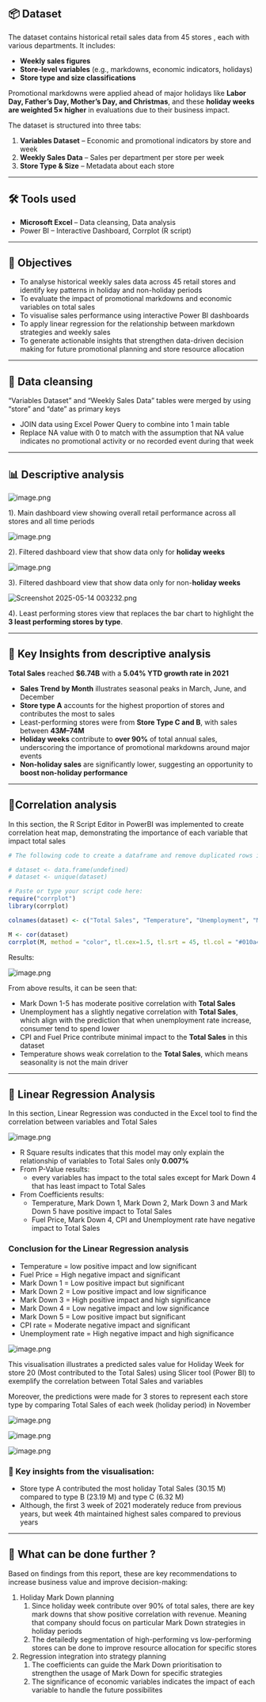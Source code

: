## 📦 Dataset

The dataset contains historical retail sales data from 45  stores , each with various departments. It includes:

- **Weekly sales figures**
- **Store-level variables** (e.g., markdowns, economic indicators, holidays)
- **Store type and size classifications**

Promotional markdowns were applied ahead of major holidays like **Labor Day, Father’s Day, Mother’s Day, and Christmas**, and these **holiday weeks are weighted 5× higher** in evaluations due to their business impact.

The dataset is structured into three tabs:

1. **Variables Dataset** – Economic and promotional indicators by store and week
2. **Weekly Sales Data** – Sales per department per store per week
3. **Store Type & Size** – Metadata about each store

---

## 🛠 Tools used

- **Microsoft Excel** – Data cleansing, Data analysis
- Power BI – Interactive Dashboard, Corrplot (R script)

---

## 🎯 Objectives

- To analyse historical weekly sales data across 45 retail stores and identify key patterns in holiday and non-holiday periods
- To evaluate the impact of promotional markdowns and economic variables on total sales
- To visualise sales performance using interactive Power BI dashboards
- To apply linear regression for the relationship between markdown strategies and weekly sales
- To generate actionable insights that strengthen data-driven decision making for future promotional planning and store resource allocation

---

## 🧹 Data cleansing

“Variables Dataset” and “Weekly Sales Data” tables were merged by using “store” and “date” as primary keys

- JOIN data using Excel Power Query to combine into 1 main table
- Replace NA value with 0 to match with the assumption that NA value indicates no promotional activity or no recorded event during that week

---

## 📊 Descriptive analysis

![image.png](attachment:de6fdcc3-5a8c-4124-a0fa-2cd4fc23e941:image.png)

1). Main dashboard view showing overall retail performance across all stores and all time periods

![image.png](attachment:26f1da9e-40e1-4023-9de9-ba2a30848492:image.png)

2). Filtered dashboard view that show data only for **holiday weeks**

![image.png](attachment:4687d0be-8dc2-4827-914c-e7cd9c355beb:image.png)

3). Filtered dashboard view that show data only for non-**holiday weeks**

![Screenshot 2025-05-14 003232.png](attachment:a0a54b44-237c-4f24-a02c-a78066073d7d:Screenshot_2025-05-14_003232.png)

4). Least performing stores view that replaces the bar chart to highlight the **3 least performing stores by type**.

---

## 📌 Key Insights from descriptive analysis

**Total Sales** reached **$6.74B** with a **5.04% YTD growth rate in 2021**

- **Sales Trend by Month** illustrates seasonal peaks in March, June, and December
- **Store type A** accounts for the highest proportion of stores and contributes the most to sales
- Least-performing stores were from **Store Type C and B**, with sales between **$43M–$74M**
- **Holiday weeks** contribute to **over 90%** of total annual sales, underscoring the importance of promotional markdowns around major events
- **Non-holiday sales** are significantly lower, suggesting an opportunity to **boost non-holiday performance**

---

## 🔗Correlation analysis

In this section, the R Script Editor in PowerBI was implemented to create correlation heat map, demonstrating the importance of each variable that impact total sales

```r
# The following code to create a dataframe and remove duplicated rows is always executed and acts as a preamble for your script: 

# dataset <- data.frame(undefined)
# dataset <- unique(dataset)

# Paste or type your script code here:
require("corrplot")
library(corrplot)

colnames(dataset) <- c("Total Sales", "Temperature", "Unemployment", "Mark Down 1", "Mark Down 2", "Mark Down 3", "Mark Down 4", "Mark Down 5", "Fuel Price", "CPI")

M <- cor(dataset)
corrplot(M, method = "color", tl.cex=1.5, tl.srt = 45, tl.col = "#010a4f")
```

Results:

![image.png](attachment:70e75da0-3ccd-48d7-8448-c5a108157698:image.png)

From above results, it can be seen that:

- Mark Down 1-5 has moderate positive correlation with **Total Sales**
- Unemployment has a slightly negative correlation with **Total Sales**, which align with the prediction that when unemployment rate increase, consumer tend to spend lower
- CPI and Fuel Price contribute minimal impact to the **Total Sales** in this dataset
- Temperature shows weak correlation to the **Total Sales**, which means seasonality is not the main driver

---

## 📢 Linear Regression Analysis

In this section, Linear Regression was conducted in the Excel tool to find the correlation between variables and Total Sales

![image.png](attachment:f202e812-43f6-42e3-9bc9-344919a2ecde:image.png)

- R Square results indicates that this model may only explain the relationship of variables to Total Sales only **0.007%**
- From P-Value results:
    - every variables has impact to the total sales except for Mark Down 4 that has least impact to Total Sales
- From Coefficients results:
    - Temperature, Mark Down 1, Mark Down 2, Mark Down 3 and Mark Down 5 have positive impact to Total Sales
    - Fuel Price, Mark Down 4, CPI and Unemployment rate have negative impact to Total Sales

### Conclusion for the Linear Regression analysis

- Temperature = low positive impact and low significant
- Fuel Price = High negative impact and significant
- Mark Down 1 = Low positive impact but significant
- Mark Down 2 = Low positive impact and low significance
- Mark Down 3 = High positive impact and high significance
- Mark Down 4 = Low negative impact and low significance
- Mark Down 5 = Low positive impact but significant
- CPI rate = Moderate negative impact and significant
- Unemployment rate = High negative impact and high significance

![image.png](attachment:5d3994ad-d819-43f0-93a3-71eb47408c8e:image.png)

This visualisation illustrates a predicted sales value for Holiday Week for store 20 (Most contributed to the Total Sales) using Slicer tool (Power BI) to exemplify the correlation between Total Sales and variables

Moreover, the predictions were made for 3 stores to represent each store type by comparing Total Sales of each week (holiday period) in November 

![image.png](attachment:7be1ea08-ae50-4c96-95b0-5b14bfada6a1:image.png)

![image.png](attachment:79c77622-0dba-4c00-b9d3-721209ea27a8:image.png)

![image.png](attachment:fff2c331-58ee-44d9-bea4-46ac075685ef:image.png)

### 📌 Key insights from the visualisation:

- Store type A contributed the most holiday Total Sales (30.15 M) compared to type B (23.19 M) and type C (6.32 M)
- Although, the first 3 week of 2021 moderately reduce from previous years, but week 4th maintained highest sales compared to previous years

---

## 🔮 What can be done further ?

Based on findings from this report, these are key recommendations to increase business value and improve decision-making:

1. Holiday Mark Down planning
    1. Since holiday week contribute over 90% of total sales, there are key mark downs that show positive correlation with revenue. Meaning that company should focus on particular Mark Down strategies in holiday periods
    2. The detailedly segmentation of high-performing vs low-performing stores can be done to improve resource allocation for specific stores
2. Regression integration into strategy planning
    1. The coefficients can guide the Mark Down prioritisation to strengthen the usage of Mark Down for specific strategies
    2. The significance of economic variables indicates the impact of each variable to handle the future possibilites
